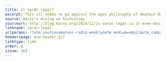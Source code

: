 ```yaml
---
title: Is VarAC legal?
excerpt: This all seems to go against the open philosophy of Amateur Radio.
source: marxy's musing on technology
sourceurl: http://blog.marxy.org/2024/12/is-varac-legal-is-it-even-desirable.html
linkname: varac-legal
urlparams: '?utm_source=amateur-radio-weekly&utm_medium=email&utm_campaign=newsletter'
headerimage: arw-header.gif
linktype: link
order: 9
issue: 363
---
```

